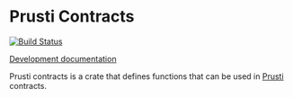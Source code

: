 # Prusti Contracts

[![Build Status][build_badge]][build_status]

[Development documentation][documentation]

Prusti contracts is a crate that defines functions that can be used in
[Prusti](https://github.com/viperproject/prusti) contracts.

[build_badge]: https://travis-ci.org/viperproject/prusti_contracts.svg
[build_status]: https://travis-ci.org/viperproject/prusti_contracts
[documentation]: https://viperproject.github.io/prusti-dev/prusti_contracts/
